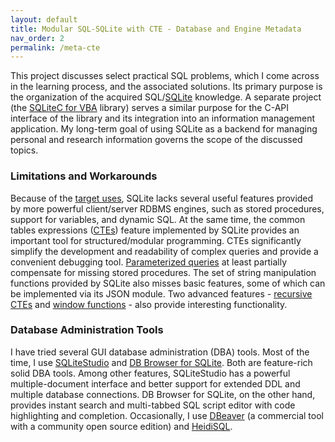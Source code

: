 ```yaml
---
layout: default
title: Modular SQL-SQLite with CTE - Database and Engine Metadata
nav_order: 2
permalink: /meta-cte
---
```


This project discusses select practical SQL problems, which I come across in the learning process, and the associated solutions. Its primary purpose is the organization of the acquired SQL/[SQLite][] knowledge. A separate project (the [SQLiteC for VBA][SQLiteCAdoReflectVBA] library) serves a similar purpose for the C-API interface of the library and its integration into an information management application. My long-term goal of using SQLite as a backend for managing personal and research information governs the scope of the discussed topics.

### Limitations and Workarounds

Because of the [target uses][SQLite Apps], SQLite lacks several useful features provided by more powerful client/server RDBMS engines, such as stored procedures, support for variables, and dynamic SQL. At the same time, the common tables expressions ([CTEs][]) feature implemented by SQLite provides an important tool for structured/modular programming. CTEs significantly simplify the development and readability of complex queries and provide a convenient debugging tool. [Parameterized queries][] at least partially compensate for missing stored procedures. The set of string manipulation functions provided by SQLite also  misses basic features, some of which can be implemented via its JSON module. Two advanced features -  [recursive CTEs][RCTEs] and [window functions][fWin] - also provide interesting functionality.

### Database Administration Tools

I have tried several GUI database administration (DBA) tools. Most of the time, I use [SQLiteStudio][] and [DB Browser for SQLite][]. Both are feature-rich solid DBA tools. Among other features, SQLiteStudio has a powerful multiple-document interface and better support for extended DDL and multiple database connections. DB Browser for SQLite, on the other hand, provides instant search and multi-tabbed SQL script editor with code highlighting and completion. Occasionally, I use [DBeaver][] (a commercial tool with a community open source edition) and [HeidiSQL][].

<!--
Summary of topics:
* CTE and structural programming
* Database metadata
* Using JSON to implement frontend - backend interface at the SQL level
* String parsing via JSON
* Splitting delimiterless strings
* Path parsing via JSON
* Materialized Paths implementation in SQL (include background, usage patterns, providing performance considerations)
-->


<!-- References -->

[SQLite]: https://sqlite.org
[SQLiteCAdoReflectVBA]: https://pchemguy.github.io/SQLiteC-for-VBA/
[SQLite Apps]: https://sqlite.org/whentouse.html
[CTEs]: https://sqlite.org/lang_with.html
[Parameterized queries]: https://sqlite.org/lang_expr.html#varparam
[RCTEs]: https://sqlite.org/lang_with.html#recursive_common_table_expressions
[fWin]: https://sqlite.org/windowfunctions.html
[SQLiteStudio]: https://sqlitestudio.pl
[DB Browser for SQLite]: https://sqlitebrowser.org
[DBeaver]: https://dbeaver.io
[HeidiSQL]: https://heidisql.com
